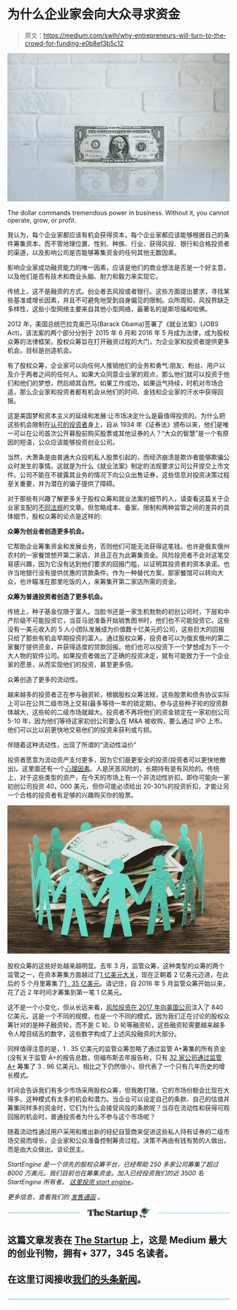 # 为什么企业家会向大众寻求资金

> 原文：<https://medium.com/swlh/why-entrepreneurs-will-turn-to-the-crowd-for-funding-e0b8ef3b5c12>

![](img/e26a80ae42c31c04885a6850f9a87d59.png)

The dollar commands tremendous power in business. Without it, you cannot operate, grow, or profit.

我认为，每个企业家都应该有机会获得资本，每个企业家都应该能够根据自己的条件筹集资本，而不管地理位置、性别、种族、行业、获得风投、银行和合格投资者的渠道，以及影响公司是否能够筹集资金的任何其他无数因素。

影响企业家成功融资能力的唯一因素，应该是他们的商业想法是否是一个好主意，以及他们是否有技术和商业头脑、耐力和毅力来实现它。

传统上，这不是融资的方式。创业者去风投或者银行。这些方面提出要求，寻找某些基准或增长因素，并且不可避免地受到自身偏见的限制。众所周知，风投界缺乏多样性，这些小型网络主要来自其他小型网络，最著名的是斯坦福和哈佛。

2012 年，美国总统巴拉克奥巴马(Barack Obama)签署了《就业法案》(JOBS Act)，该法案的两个部分分别于 2015 年 6 月和 2016 年 5 月成为法律，成为股权众筹的法律框架。股权众筹旨在打开融资过程的大门，为企业家和投资者提供更多机会。目标是创造机会。

有了股权众筹，企业家可以向任何人推销他们的业务和勇气:朋友、粉丝、用户以及介于两者之间的任何人。如果大众同意企业家的观点，那么他们就可以投资于他们和他们的梦想，然后顺其自然。如果工作成功，如果运气持续，时机对市场合适，那么企业家和投资者都有机会从他们的时间、金钱和企业家的汗水中获得回报。

这是美国梦和资本主义的延续和发展:让市场决定什么是最值得投资的。为什么把这些机会限制在[认可的投资者](https://www.fool.com/investing/2018/02/14/what-is-an-accredited-investor.aspx)身上，自从 1934 年《证券法》颁布以来，他们是唯一可以在公司首次公开募股前购买股票或其他证券的人？“大众的智慧”是一个有原因的短语，公众应该能够投资创业公司。

当然，大萧条是由普通大众投机私人股票引起的，而经济崩溃是欺诈者能够欺骗公众时发生的事情。这就是为什么《就业法案》制定的法规要求公司公开提交上市文件。公司不能在不披露其业务的情况下向公众出售证券，这些信息对投资决策过程至关重要，并为潜在的骗子提供了障碍。

对于那些有兴趣了解更多关于股权众筹和就业法案的细节的人，请查看这篇关于企业家支配的[不同法规](https://www.wealthforge.com/insights/the-difference-between-regulation-a-and-other-capital-raise-options)的文章。但忽略成本、备案、限制和两种监管之间的差异的具体细节，股权众筹的论点是这样的:

**众筹为创业者创造更多机会。**

它帮助企业筹集资金和发展业务，否则他们可能无法获得这笔钱。也许是俄亥俄州农村的一家餐馆想开第二家店，并且正在为此筹集资金。风险投资者不会对这笔交易感兴趣，因为它没有达到他们要求的回报门槛，以证明其投资者的资本承诺。也许当地银行没有提供优惠的贷款条件。作为一种替代方案，那家餐馆可以转向大众，也许瞄准在那里吃饭的人，来筹集开第二家店所需的资金。

**众筹为普通投资者创造了更多机会。**

传统上，种子基金仅限于富人。当脸书还是一家生机勃勃的初创公司时，下层和中产阶级不可能投资它，当亚马逊准备开始销售图书时，他们也不可能投资它。这些没有一美元收入的 5 人小团队发展成为价值数十亿美元的公司，这些巨大的回报只给了那些有机会早期投资的富人。通过股权众筹，投资者可以为俄亥俄州的第二家餐厅提供资金，并获得适度的贷款回报。他们也可以投资下一个梦想成为下一个大人物的软件公司。如果投资者做出了正确的投资决定，就有可能致力于一个企业家的愿景，从而实现他们的投资，甚至更多倍。

众筹创造了更多的流动性。

越来越多的投资者正在参与融资轮，根据股权众筹法规，这些股票和债务协议实际上可以在公共二级市场上交易(最多等待一年的锁定期)。参与这些种子轮的投资群体越大，这些轮的二级市场就越大。投资者不再将他们的资金锁定在一家初创公司 5-10 年，因为他们等待这家初创公司要么在 M&A 被收购，要么通过 IPO 上市。他们可以比以前更快地交易他们的投资来获利或亏损。

伴随着这种流动性，出现了所谓的“流动性溢价”

投资者愿意为流动资产支付更多，因为它们是更安全的投资(投资者可以更快地撤出)。这里面还有一个[心理因素](https://www.marketwatch.com/story/if-the-stock-market-can-make-you-rich-why-are-so-many-americans-poor-2017-07-26)。人是厌恶风险的，长期持有是有风险的。传统上，对于这些类型的资产，在今天的市场上有一个非流动性折扣，即你可能向一家初创公司投资 40，000 美元，但你可能必须给出 20-30%的投资折扣，才能让另一个合格的投资者有足够的兴趣购买你的股票。

![](img/4d59e9c110cba2f4601b91eeb289d0fc.png)

股权众筹的这些好处越来越明显。去年 3 月，监管众筹，这种类型的众筹的两个监管之一，在资本筹集方面越过了[1 亿美元大关](https://blog.startengine.com/the-startengine-index-march-2018-b3f778d73403/)，现在正朝着 2 亿美元迈进，在此后的 5 个月里筹集了[1 . 35 亿美元](https://blog.startengine.com/the-startengine-index-august-2018/)。请记住，自 2016 年 5 月监管众筹开始以来，花了近 2 年时间才筹集到第一笔 1 亿美元。

这不是一个小变化，但从长远来看，[风险投资在 2017 年向美国公司](https://venturebeat.com/2018/01/08/vcs-invested-the-most-capital-in-2017-since-the-dotcom-era/)注入了 840 亿美元。这是一个不同的规模，也是一个不同的模式，因为我们正在讨论的股权众筹针对的是种子融资轮，而不是 C 轮、D 轮等融资轮，这些融资轮需要越来越多令人瞠目结舌的数字，这些数字构成了上述风投融资的大部分。

同样值得注意的是，1 . 35 亿美元的监管众筹忽略了通过监管 A+筹集的所有资金(没有关于监管 A+的报告总数，但福布斯去年报告称，只有 [32 家公司通过监管 A+](https://www.forbes.com/sites/rodnturner/2017/03/14/how-they-did-it-32-companies-successfully-raised-capital-via-regulation-a/#26d48d017cde) 筹集了 3 . 96 亿美元)。相比之下仍然很小，但代表了一个只有几年历史的增长模式。

时间会告诉我们有多少市场采用股权众筹，但我敢打赌，它的市场份额会比现在大得多。这种模式有太多的机会和潜力。当企业可以设定自己的条款、自己的估值并筹集同样多的资金时，它们为什么会接受风投的条款呢？当存在流动性和获得可观回报的机会时，普通投资者为什么不参与这个市场呢？

随着流动性通过用户采用和推出新的经纪自营商来促进这些私人持有证券的二级市场交易而增长，企业家和公众准备控制筹资过程。决策不再由有钱有势的人做出，而是由大众做出。谈论民主。

*StartEngine 是一个领先的股权众筹平台，已经帮助 250 多家公司筹集了超过 8000 万美元。我们目前也在筹集资金。加入已经投资我们的近 3500 名 StartEngine 所有者。* [*这里投资 start engine*](https://www.startengine.com/own?utm_source=Medium)*。*

*更多信息，查看我们的* [*发售通函*](https://www.sec.gov/Archives/edgar/data/1661779/000114420419013344/tv515967_253g2.htm) *。*

[![](img/308a8d84fb9b2fab43d66c117fcc4bb4.png)](https://medium.com/swlh)

## 这篇文章发表在 [The Startup](https://medium.com/swlh) 上，这是 Medium 最大的创业刊物，拥有+ 377，345 名读者。

## 在这里订阅接收[我们的头条新闻](http://growthsupply.com/the-startup-newsletter/)。

[![](img/b0164736ea17a63403e660de5dedf91a.png)](https://medium.com/swlh)